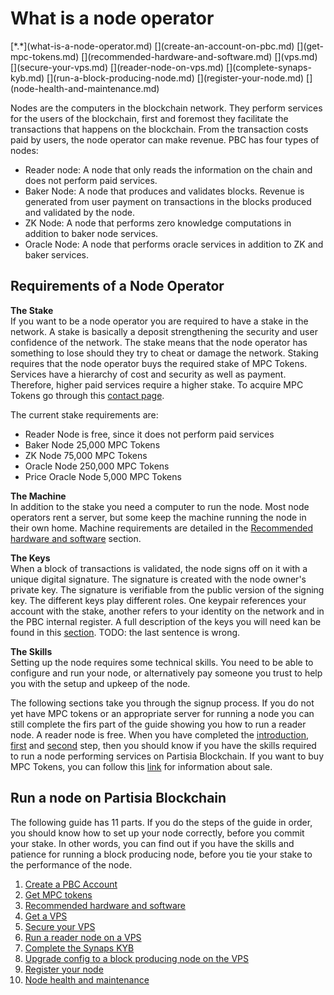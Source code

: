 # What is a node operator
<div class="dot-navigation" markdown>
   [*.*](what-is-a-node-operator.md)
   [](create-an-account-on-pbc.md)
   [](get-mpc-tokens.md)
   [](recommended-hardware-and-software.md)
   [](vps.md)
   [](secure-your-vps.md)
   [](reader-node-on-vps.md)
   [](complete-synaps-kyb.md)
   [](run-a-block-producing-node.md)
   [](register-your-node.md)
   [](node-health-and-maintenance.md)
</div>

Nodes are the computers in the blockchain network. They perform services for the users of the blockchain, first and foremost they facilitate the transactions that happens on the blockchain. From the transaction costs paid by users, the node operator can make revenue.
PBC has four types of nodes:

- Reader node: A node that only reads the information on the chain and does not perform paid services.
- Baker Node: A node that produces and validates blocks. Revenue is generated from user payment on transactions in the blocks produced and validated by the node.
- ZK Node: A node that performs zero knowledge computations in addition to baker node services.
- Oracle Node: A node that performs oracle services in addition to ZK and baker services.

## Requirements of a Node Operator

**The Stake**  
If you want to be a node operator you are required to have a stake in the network. A stake is basically a deposit strengthening the security and user confidence of the network. The stake means that the node operator has something to lose should they try to cheat or damage the network.
Staking requires that the node operator buys the required stake of MPC Tokens. Services have a hierarchy of cost and security as well as payment. Therefore, higher paid services require a higher stake. To acquire MPC Tokens go through this [contact page](https://kyc.partisiablockchain.com/).

The current stake requirements are:

- Reader Node is free, since it does not perform paid services
- Baker Node 25,000 MPC Tokens
- ZK Node 75,000 MPC Tokens
- Oracle Node 250,000 MPC Tokens
- Price Oracle Node 5,000 MPC Tokens

**The Machine**  
In addition to the stake you need a computer to run the node. Most node operators rent a server, but some keep the machine running the node in their own home. Machine requirements are detailed in the [Recommended hardware and software](recommended-hardware-and-software.md) section.

**The Keys**  
When a block of transactions is validated, the node signs off on it with a unique digital signature. The signature is created with the node owner's private key. The signature is verifiable from the public version of the signing key. The different keys play different roles. One keypair references your account with the stake, another refers to your identity on the network and in the PBC internal register. A full description of the keys you will need kan be found in this [section](../pbc-fundamentals/dictionary.md#public-key-cryptography). TODO: the last sentence is wrong.

**The Skills**  
Setting up the node requires some technical skills. You need to be able to configure and run your node, or alternatively pay someone you trust to help you with the setup and upkeep of the node.

The following sections take you through the signup process. If you do not yet have MPC tokens or an appropriate server for running a node you can still complete the firs part of the guide showing you how to run a reader node. A reader node is free. When you have completed the [introduction](../what-is-a-node-operator.md), [first](recommended-hardware-and-software.md) and [second](reader-node-on-vps.md) step, then you should know if you have the skills required to run a node performing services on Partisia Blockchain. If you want to buy MPC Tokens, you can follow this [link](https://kyc.partisiablockchain.com/) for information about sale.

## Run a node on Partisia Blockchain

The following guide has 11 parts. If you do the steps of the guide in order, you should know how to set up your node correctly, before you commit your stake. In other words, you can find out if you have the skills and patience for running a block producing node, before you tie your stake to the performance of the node.

1. [Create a PBC Account](create-an-account-on-pbc.md)
1. [Get MPC tokens](get-mpc-tokens.md)
1. [Recommended hardware and software](recommended-hardware-and-software.md)
1. [Get a VPS](vps.md)
1. [Secure your VPS](secure-your-vps.md)
1. [Run a reader node on a VPS](reader-node-on-vps.md)
1. [Complete the Synaps KYB](complete-synaps-kyb.md)
1. [Upgrade config to a block producing node on the VPS](run-a-block-producing-node.md)
1. [Register your node](register-your-node.md)
1. [Node health and maintenance](node-health-and-maintenance.md)
